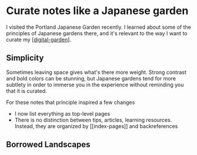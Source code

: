 # Curate notes like a Japanese garden

I visited the Portland Japanese Garden recently. I learned about some of the principles of Japanese gardens there, and it's relevant to the way I want to curate my [[digital-garden]].

## Simplicity

Sometimes leaving space gives what's there more weight. Strong contrast and bold colors can be stunning, but Japanese gardens tend for more subtlety in order to immerse you in the experience without reminding you that it is curated.

For these notes that principle inspired a few changes

- I now list everything as top-level pages
- There is no distinction between tips, articles, learning resources. Instead, they are organized by [[index-pages]] and backreferences

## Borrowed Landscapes

[//begin]: # "Autogenerated link references for markdown compatibility"
[digital-garden]: digital-garden "Digital Garden"
[//end]: # "Autogenerated link references"
